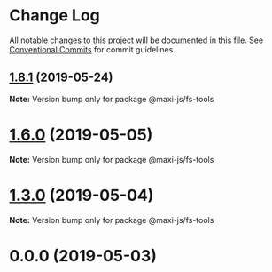 # Change Log

All notable changes to this project will be documented in this file.
See [Conventional Commits](https://conventionalcommits.org) for commit guidelines.

## [1.8.1](https://github.com/kei-ito/maxi/compare/v1.8.0...v1.8.1) (2019-05-24)

**Note:** Version bump only for package @maxi-js/fs-tools





# [1.6.0](https://github.com/kei-ito/maxi/compare/v1.5.0...v1.6.0) (2019-05-05)

**Note:** Version bump only for package @maxi-js/fs-tools





# [1.3.0](https://github.com/kei-ito/maxi/compare/v1.2.3...v1.3.0) (2019-05-04)

**Note:** Version bump only for package @maxi-js/fs-tools





<a name="0.0.0"></a>
# 0.0.0 (2019-05-03)
